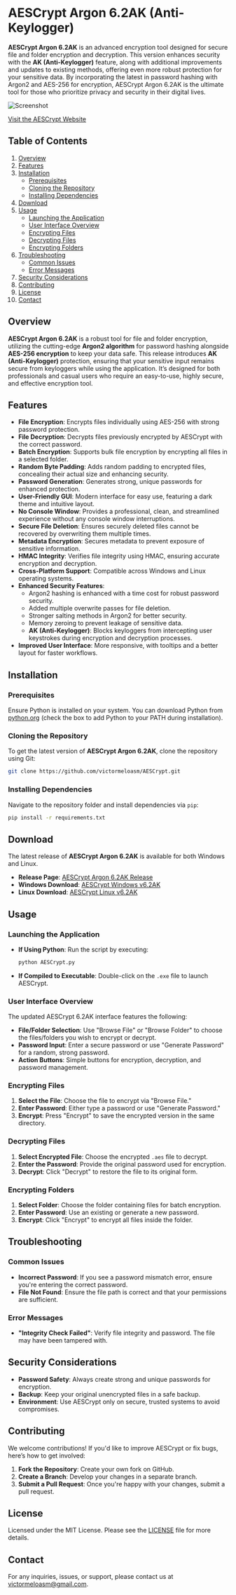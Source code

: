 # AESCrypt Argon 6.2AK (Anti-Keylogger)

**AESCrypt Argon 6.2AK** is an advanced encryption tool designed for secure file and folder encryption and decryption. This version enhances security with the **AK (Anti-Keylogger)** feature, along with additional improvements and updates to existing methods, offering even more robust protection for your sensitive data. By incorporating the latest in password hashing with Argon2 and AES-256 for encryption, AESCrypt Argon 6.2AK is the ultimate tool for those who prioritize privacy and security in their digital lives.

![Screenshot](captuu.png)

[Visit the AESCrypt Website](https://aescrypt-argon.netlify.app/)

## Table of Contents

1. [Overview](#overview)
2. [Features](#features)
3. [Installation](#installation)
   - [Prerequisites](#prerequisites)
   - [Cloning the Repository](#cloning-the-repository)
   - [Installing Dependencies](#installing-dependencies)
4. [Download](#download)
5. [Usage](#usage)
   - [Launching the Application](#launching-the-application)
   - [User Interface Overview](#user-interface-overview)
   - [Encrypting Files](#encrypting-files)
   - [Decrypting Files](#decrypting-files)
   - [Encrypting Folders](#encrypting-folders)
6. [Troubleshooting](#troubleshooting)
   - [Common Issues](#common-issues)
   - [Error Messages](#error-messages)
7. [Security Considerations](#security-considerations)
8. [Contributing](#contributing)
9. [License](#license)
10. [Contact](#contact)

## Overview

**AESCrypt Argon 6.2AK** is a robust tool for file and folder encryption, utilizing the cutting-edge **Argon2 algorithm** for password hashing alongside **AES-256 encryption** to keep your data safe. This release introduces **AK (Anti-Keylogger)** protection, ensuring that your sensitive input remains secure from keyloggers while using the application. It’s designed for both professionals and casual users who require an easy-to-use, highly secure, and effective encryption tool.

## Features

- **File Encryption**: Encrypts files individually using AES-256 with strong password protection.
- **File Decryption**: Decrypts files previously encrypted by AESCrypt with the correct password.
- **Batch Encryption**: Supports bulk file encryption by encrypting all files in a selected folder.
- **Random Byte Padding**: Adds random padding to encrypted files, concealing their actual size and enhancing security.
- **Password Generation**: Generates strong, unique passwords for enhanced protection.
- **User-Friendly GUI**: Modern interface for easy use, featuring a dark theme and intuitive layout.
- **No Console Window**: Provides a professional, clean, and streamlined experience without any console window interruptions.
- **Secure File Deletion**: Ensures securely deleted files cannot be recovered by overwriting them multiple times.
- **Metadata Encryption**: Secures metadata to prevent exposure of sensitive information.
- **HMAC Integrity**: Verifies file integrity using HMAC, ensuring accurate encryption and decryption.
- **Cross-Platform Support**: Compatible across Windows and Linux operating systems.
- **Enhanced Security Features**:
  - Argon2 hashing is enhanced with a time cost for robust password security.
  - Added multiple overwrite passes for file deletion.
  - Stronger salting methods in Argon2 for better security.
  - Memory zeroing to prevent leakage of sensitive data.
  - **AK (Anti-Keylogger)**: Blocks keyloggers from intercepting user keystrokes during encryption and decryption processes.
- **Improved User Interface**: More responsive, with tooltips and a better layout for faster workflows.

## Installation

### Prerequisites

Ensure Python is installed on your system. You can download Python from [python.org](https://www.python.org/downloads/) (check the box to add Python to your PATH during installation).

### Cloning the Repository

To get the latest version of **AESCrypt Argon 6.2AK**, clone the repository using Git:

```bash
git clone https://github.com/victormeloasm/AESCrypt.git
```

### Installing Dependencies

Navigate to the repository folder and install dependencies via `pip`:

```bash
pip install -r requirements.txt
```

## Download

The latest release of **AESCrypt Argon 6.2AK** is available for both Windows and Linux.

- **Release Page**: [AESCrypt Argon 6.2AK Release](https://github.com/victormeloasm/AESCrypt/releases/tag/ArgonF)
- **Windows Download**: [AESCrypt Windows v6.2AK](https://github.com/victormeloasm/AESCrypt/releases/download/ArgonF/AEScrypt_Windows_v6.2AK.zip)
- **Linux Download**: [AESCrypt Linux v6.2AK](https://github.com/victormeloasm/AESCrypt/releases/download/ArgonF/AEScrypt_Linux_v6.2AK.zip)

## Usage

### Launching the Application

- **If Using Python**: Run the script by executing:
  ```bash
  python AESCrypt.py
  ```

- **If Compiled to Executable**: Double-click on the `.exe` file to launch AESCrypt.

### User Interface Overview

The updated AESCrypt 6.2AK interface features the following:

- **File/Folder Selection**: Use "Browse File" or "Browse Folder" to choose the files/folders you wish to encrypt or decrypt.
- **Password Input**: Enter a secure password or use "Generate Password" for a random, strong password.
- **Action Buttons**: Simple buttons for encryption, decryption, and password management.

### Encrypting Files

1. **Select the File**: Choose the file to encrypt via "Browse File."
2. **Enter Password**: Either type a password or use "Generate Password."
3. **Encrypt**: Press "Encrypt" to save the encrypted version in the same directory.

### Decrypting Files

1. **Select Encrypted File**: Choose the encrypted `.aes` file to decrypt.
2. **Enter the Password**: Provide the original password used for encryption.
3. **Decrypt**: Click "Decrypt" to restore the file to its original form.

### Encrypting Folders

1. **Select Folder**: Choose the folder containing files for batch encryption.
2. **Enter Password**: Use an existing or generate a new password.
3. **Encrypt**: Click "Encrypt" to encrypt all files inside the folder.

## Troubleshooting

### Common Issues

- **Incorrect Password**: If you see a password mismatch error, ensure you're entering the correct password.
- **File Not Found**: Ensure the file path is correct and that your permissions are sufficient.

### Error Messages

- **"Integrity Check Failed"**: Verify file integrity and password. The file may have been tampered with.

## Security Considerations

- **Password Safety**: Always create strong and unique passwords for encryption.
- **Backup**: Keep your original unencrypted files in a safe backup.
- **Environment**: Use AESCrypt only on secure, trusted systems to avoid compromises.

## Contributing

We welcome contributions! If you'd like to improve AESCrypt or fix bugs, here’s how to get involved:

1. **Fork the Repository**: Create your own fork on GitHub.
2. **Create a Branch**: Develop your changes in a separate branch.
3. **Submit a Pull Request**: Once you're happy with your changes, submit a pull request.

## License

Licensed under the MIT License. Please see the [LICENSE](LICENSE) file for more details.

## Contact

For any inquiries, issues, or support, please contact us at [victormeloasm@gmail.com](mailto:victormeloasm@gmail.com).
